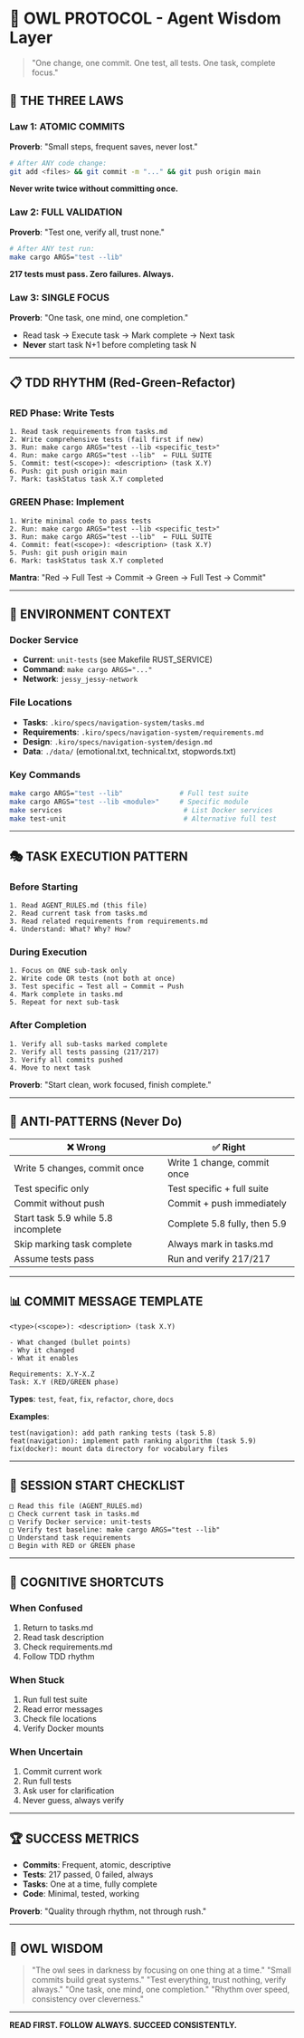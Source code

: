 # 🦉 OWL PROTOCOL - Agent Wisdom Layer

> "One change, one commit. One test, all tests. One task, complete focus."

## 🎯 THE THREE LAWS

### Law 1: ATOMIC COMMITS
**Proverb**: "Small steps, frequent saves, never lost."
```bash
# After ANY code change:
git add <files> && git commit -m "..." && git push origin main
```
**Never write twice without committing once.**

### Law 2: FULL VALIDATION
**Proverb**: "Test one, verify all, trust none."
```bash
# After ANY test run:
make cargo ARGS="test --lib"
```
**217 tests must pass. Zero failures. Always.**

### Law 3: SINGLE FOCUS
**Proverb**: "One task, one mind, one completion."
- Read task → Execute task → Mark complete → Next task
- **Never** start task N+1 before completing task N

---

## 📋 TDD RHYTHM (Red-Green-Refactor)

### RED Phase: Write Tests
```
1. Read task requirements from tasks.md
2. Write comprehensive tests (fail first if new)
3. Run: make cargo ARGS="test --lib <specific_test>"
4. Run: make cargo ARGS="test --lib"  ← FULL SUITE
5. Commit: test(<scope>): <description> (task X.Y)
6. Push: git push origin main
7. Mark: taskStatus task X.Y completed
```

### GREEN Phase: Implement
```
1. Write minimal code to pass tests
2. Run: make cargo ARGS="test --lib <specific_test>"
3. Run: make cargo ARGS="test --lib"  ← FULL SUITE
4. Commit: feat(<scope>): <description> (task X.Y)
5. Push: git push origin main
6. Mark: taskStatus task X.Y completed
```

**Mantra**: "Red → Full Test → Commit → Green → Full Test → Commit"

---

## 🔧 ENVIRONMENT CONTEXT

### Docker Service
- **Current**: `unit-tests` (see Makefile RUST_SERVICE)
- **Command**: `make cargo ARGS="..."`
- **Network**: `jessy_jessy-network`

### File Locations
- **Tasks**: `.kiro/specs/navigation-system/tasks.md`
- **Requirements**: `.kiro/specs/navigation-system/requirements.md`
- **Design**: `.kiro/specs/navigation-system/design.md`
- **Data**: `./data/` (emotional.txt, technical.txt, stopwords.txt)

### Key Commands
```bash
make cargo ARGS="test --lib"              # Full test suite
make cargo ARGS="test --lib <module>"     # Specific module
make services                              # List Docker services
make test-unit                             # Alternative full test
```

---

## 🎭 TASK EXECUTION PATTERN

### Before Starting
```
1. Read AGENT_RULES.md (this file)
2. Read current task from tasks.md
3. Read related requirements from requirements.md
4. Understand: What? Why? How?
```

### During Execution
```
1. Focus on ONE sub-task only
2. Write code OR tests (not both at once)
3. Test specific → Test all → Commit → Push
4. Mark complete in tasks.md
5. Repeat for next sub-task
```

### After Completion
```
1. Verify all sub-tasks marked complete
2. Verify all tests passing (217/217)
3. Verify all commits pushed
4. Move to next task
```

**Proverb**: "Start clean, work focused, finish complete."

---

## 🚫 ANTI-PATTERNS (Never Do)

| ❌ Wrong | ✅ Right |
|---------|---------|
| Write 5 changes, commit once | Write 1 change, commit once |
| Test specific only | Test specific + full suite |
| Commit without push | Commit + push immediately |
| Start task 5.9 while 5.8 incomplete | Complete 5.8 fully, then 5.9 |
| Skip marking task complete | Always mark in tasks.md |
| Assume tests pass | Run and verify 217/217 |

---

## 📊 COMMIT MESSAGE TEMPLATE

```
<type>(<scope>): <description> (task X.Y)

- What changed (bullet points)
- Why it changed
- What it enables

Requirements: X.Y-X.Z
Task: X.Y (RED/GREEN phase)
```

**Types**: `test`, `feat`, `fix`, `refactor`, `chore`, `docs`

**Examples**:
```
test(navigation): add path ranking tests (task 5.8)
feat(navigation): implement path ranking algorithm (task 5.9)
fix(docker): mount data directory for vocabulary files
```

---

## 🎯 SESSION START CHECKLIST

```
□ Read this file (AGENT_RULES.md)
□ Check current task in tasks.md
□ Verify Docker service: unit-tests
□ Verify test baseline: make cargo ARGS="test --lib"
□ Understand task requirements
□ Begin with RED or GREEN phase
```

---

## 🧠 COGNITIVE SHORTCUTS

### When Confused
1. Return to tasks.md
2. Read task description
3. Check requirements.md
4. Follow TDD rhythm

### When Stuck
1. Run full test suite
2. Read error messages
3. Check file locations
4. Verify Docker mounts

### When Uncertain
1. Commit current work
2. Run full tests
3. Ask user for clarification
4. Never guess, always verify

---

## 🏆 SUCCESS METRICS

- **Commits**: Frequent, atomic, descriptive
- **Tests**: 217 passed, 0 failed, always
- **Tasks**: One at a time, fully complete
- **Code**: Minimal, tested, working

**Proverb**: "Quality through rhythm, not through rush."

---

## 🦉 OWL WISDOM

> "The owl sees in darkness by focusing on one thing at a time."
> "Small commits build great systems."
> "Test everything, trust nothing, verify always."
> "One task, one mind, one completion."
> "Rhythm over speed, consistency over cleverness."

---

**READ FIRST. FOLLOW ALWAYS. SUCCEED CONSISTENTLY.**
